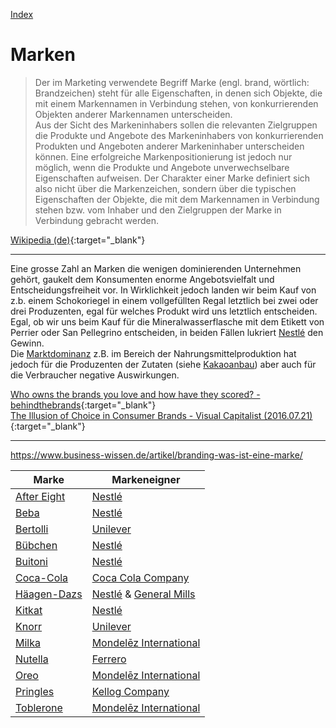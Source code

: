 [Index](index.html)

# Marken

> Der im Marketing verwendete Begriff Marke (engl. brand, wörtlich: Brandzeichen) steht für alle Eigenschaften, in denen sich Objekte, die mit einem Markennamen in Verbindung stehen, von konkurrierenden Objekten anderer Markennamen unterscheiden.   
Aus der Sicht des Markeninhabers sollen die relevanten Zielgruppen die Produkte und Angebote des Markeninhabers von konkurrierenden Produkten und Angeboten anderer Markeninhaber unterscheiden können. Eine erfolgreiche Markenpositionierung ist jedoch nur möglich, wenn die Produkte und Angebote unverwechselbare Eigenschaften aufweisen.
Der Charakter einer Marke definiert sich also nicht über die Markenzeichen, sondern über die typischen Eigenschaften der Objekte, die mit dem Markennamen in Verbindung stehen bzw. vom Inhaber und den Zielgruppen der Marke in Verbindung gebracht werden.   

[Wikipedia (de)](https://de.wikipedia.org/wiki/Marke_(Marketing)){:target="_blank"}   

---

Eine grosse Zahl an Marken die wenigen dominierenden Unternehmen gehört, gaukelt dem Konsumenten enorme Angebotsvielfalt und Entscheidungsfreiheit vor. In Wirklichkeit jedoch landen wir beim Kauf von z.b. einem Schokoriegel in einem vollgefüllten Regal letztlich bei zwei oder drei Produzenten, egal für welches Produkt wird uns letztlich entscheiden. Egal, ob wir uns beim Kauf für die Mineralwasserflasche mit dem Etikett von Perrier oder San Pellegrino entscheiden, in beiden Fällen lukriert [Nestlé](../konzerne/nestle.html) den Gewinn.    
Die [Marktdominanz](../thema/marktkonzentration.html) z.B. im Bereich der Nahrungsmittelproduktion hat jedoch für die Produzenten der Zutaten (siehe [Kakaoanbau](../thema/kakaoanbau.html)) aber auch für die Verbraucher negative Auswirkungen.   

[Who owns the brands you love and how have they scored? - behindthebrands](https://www.behindthebrands.org/brands/){:target="_blank"}   
[The Illusion of Choice in Consumer Brands - Visual Capitalist (2016.07.21)](https://www.21.com/illusion-of-choice-consumer-brands/){:target="_blank"}   

---

https://www.business-wissen.de/artikel/branding-was-ist-eine-marke/

Marke | Markeneigner
--- | ---
[After Eight](marken/after-eight.html) | [Nestlé](konzerne/nestle.html)
[Beba](marken/beba.html) | [Nestlé](konzerne/nestle.html)
[Bertolli](marken/bertolli.html) | [Unilever](konzerne/unilever.html)
[Bübchen](marken/buebchen.html) | [Nestlé](konzerne/nestle.html)
[Buitoni](marken/buitoni.html) | [Nestlé](konzerne/nestle.html)
[Coca-Cola](marken/coca-cola.html) | [Coca Cola Company](konzerne/coca-cola_co.html)
[Häagen-Dazs](marken/haeagen-dazs.html) | [Nestlé](konzerne/nestle.html) & [General Mills](konzerne/general_mills.html)
[Kitkat](marken/kitkat.html) | [Nestlé](konzerne/nestle.html)
[Knorr](marken/knorr.html) | [Unilever](konzerne/unilever.html)
[Milka](marken/milka.html) | [Mondelēz International](konzerne/mondelez_international.html)
[Nutella](marken/nutella.html) | [Ferrero](konzerne/ferrero.html)
[Oreo](marken/oreo.html) | [Mondelēz International](konzerne/mondelez_international.html)
[Pringles](marken/pringles.html) | [Kellog Company](konzerne/kellog_company.html)
[Toblerone](marken/toblerone.html) | [Mondelēz International](konzerne/mondelez_international.html)

